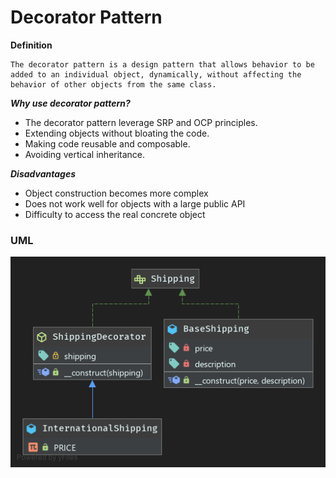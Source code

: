 # Decorator Pattern

**Definition**
```
The decorator pattern is a design pattern that allows behavior to be added to an individual object, dynamically, without affecting the behavior of other objects from the same class.
```

***Why use decorator pattern?***
- The decorator pattern leverage SRP and OCP principles.
- Extending objects without bloating the code.
- Making code reusable and composable.
- Avoiding vertical inheritance.

***Disadvantages***
- Object construction becomes more complex
- Does not work well for objects with a large public API
- Difficulty to access the real concrete object

### UML
![Class Diagram](UML.png)
